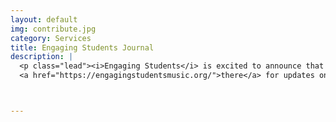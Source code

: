 ```yaml
---
layout: default
img: contribute.jpg
category: Services
title: Engaging Students Journal
description: |
  <p class="lead"><i>Engaging Students</i> is excited to announce that we have moved to the Ohio State University Libraries, please check 
  <a href="https://engagingstudentsmusic.org/">there</a> for updates on new Volumes and the annual call for participation.</p>



---
```

